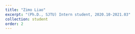 ```yaml
---
title: "Zimo Liao"
excerpt: "(Ph.D., SJTU) Intern student, 2020.10-2021.03"
collection: student
order: 2
---
```

